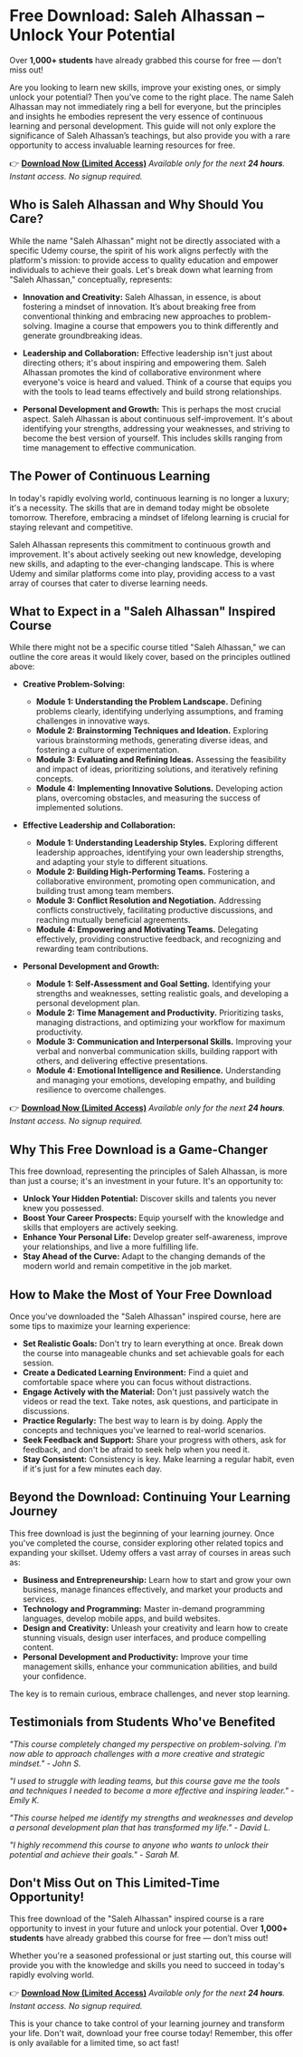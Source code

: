# Free Download: Saleh Alhassan – Unlock Your Potential

Over **1,000+ students** have already grabbed this course for free — don’t miss out!

Are you looking to learn new skills, improve your existing ones, or simply unlock your potential? Then you’ve come to the right place. The name Saleh Alhassan may not immediately ring a bell for everyone, but the principles and insights he embodies represent the very essence of continuous learning and personal development. This guide will not only explore the significance of Saleh Alhassan’s teachings, but also provide you with a rare opportunity to access invaluable learning resources for free.

👉 [**Download Now (Limited Access)**](https://udemywork.com/saleh-alhassan)
_Available only for the next **24 hours**. Instant access. No signup required._

## Who is Saleh Alhassan and Why Should You Care?

While the name "Saleh Alhassan" might not be directly associated with a specific Udemy course, the spirit of his work aligns perfectly with the platform's mission: to provide access to quality education and empower individuals to achieve their goals. Let's break down what learning from "Saleh Alhassan," conceptually, represents:

*   **Innovation and Creativity:** Saleh Alhassan, in essence, is about fostering a mindset of innovation. It’s about breaking free from conventional thinking and embracing new approaches to problem-solving. Imagine a course that empowers you to think differently and generate groundbreaking ideas.

*   **Leadership and Collaboration:** Effective leadership isn't just about directing others; it's about inspiring and empowering them. Saleh Alhassan promotes the kind of collaborative environment where everyone's voice is heard and valued. Think of a course that equips you with the tools to lead teams effectively and build strong relationships.

*   **Personal Development and Growth:** This is perhaps the most crucial aspect. Saleh Alhassan is about continuous self-improvement. It's about identifying your strengths, addressing your weaknesses, and striving to become the best version of yourself. This includes skills ranging from time management to effective communication.

## The Power of Continuous Learning

In today's rapidly evolving world, continuous learning is no longer a luxury; it's a necessity. The skills that are in demand today might be obsolete tomorrow. Therefore, embracing a mindset of lifelong learning is crucial for staying relevant and competitive.

Saleh Alhassan represents this commitment to continuous growth and improvement. It's about actively seeking out new knowledge, developing new skills, and adapting to the ever-changing landscape. This is where Udemy and similar platforms come into play, providing access to a vast array of courses that cater to diverse learning needs.

## What to Expect in a "Saleh Alhassan" Inspired Course

While there might not be a specific course titled "Saleh Alhassan," we can outline the core areas it would likely cover, based on the principles outlined above:

*   **Creative Problem-Solving:**

    *   **Module 1: Understanding the Problem Landscape.** Defining problems clearly, identifying underlying assumptions, and framing challenges in innovative ways.
    *   **Module 2: Brainstorming Techniques and Ideation.** Exploring various brainstorming methods, generating diverse ideas, and fostering a culture of experimentation.
    *   **Module 3: Evaluating and Refining Ideas.** Assessing the feasibility and impact of ideas, prioritizing solutions, and iteratively refining concepts.
    *   **Module 4: Implementing Innovative Solutions.** Developing action plans, overcoming obstacles, and measuring the success of implemented solutions.

*   **Effective Leadership and Collaboration:**

    *   **Module 1: Understanding Leadership Styles.** Exploring different leadership approaches, identifying your own leadership strengths, and adapting your style to different situations.
    *   **Module 2: Building High-Performing Teams.** Fostering a collaborative environment, promoting open communication, and building trust among team members.
    *   **Module 3: Conflict Resolution and Negotiation.** Addressing conflicts constructively, facilitating productive discussions, and reaching mutually beneficial agreements.
    *   **Module 4: Empowering and Motivating Teams.** Delegating effectively, providing constructive feedback, and recognizing and rewarding team contributions.

*   **Personal Development and Growth:**

    *   **Module 1: Self-Assessment and Goal Setting.** Identifying your strengths and weaknesses, setting realistic goals, and developing a personal development plan.
    *   **Module 2: Time Management and Productivity.** Prioritizing tasks, managing distractions, and optimizing your workflow for maximum productivity.
    *   **Module 3: Communication and Interpersonal Skills.** Improving your verbal and nonverbal communication skills, building rapport with others, and delivering effective presentations.
    *   **Module 4: Emotional Intelligence and Resilience.** Understanding and managing your emotions, developing empathy, and building resilience to overcome challenges.

👉 [**Download Now (Limited Access)**](https://udemywork.com/saleh-alhassan)
_Available only for the next **24 hours**. Instant access. No signup required._

## Why This Free Download is a Game-Changer

This free download, representing the principles of Saleh Alhassan, is more than just a course; it's an investment in your future. It's an opportunity to:

*   **Unlock Your Hidden Potential:** Discover skills and talents you never knew you possessed.
*   **Boost Your Career Prospects:** Equip yourself with the knowledge and skills that employers are actively seeking.
*   **Enhance Your Personal Life:** Develop greater self-awareness, improve your relationships, and live a more fulfilling life.
*   **Stay Ahead of the Curve:** Adapt to the changing demands of the modern world and remain competitive in the job market.

## How to Make the Most of Your Free Download

Once you've downloaded the "Saleh Alhassan" inspired course, here are some tips to maximize your learning experience:

*   **Set Realistic Goals:** Don't try to learn everything at once. Break down the course into manageable chunks and set achievable goals for each session.
*   **Create a Dedicated Learning Environment:** Find a quiet and comfortable space where you can focus without distractions.
*   **Engage Actively with the Material:** Don't just passively watch the videos or read the text. Take notes, ask questions, and participate in discussions.
*   **Practice Regularly:** The best way to learn is by doing. Apply the concepts and techniques you've learned to real-world scenarios.
*   **Seek Feedback and Support:** Share your progress with others, ask for feedback, and don't be afraid to seek help when you need it.
*   **Stay Consistent:** Consistency is key. Make learning a regular habit, even if it's just for a few minutes each day.

## Beyond the Download: Continuing Your Learning Journey

This free download is just the beginning of your learning journey. Once you've completed the course, consider exploring other related topics and expanding your skillset. Udemy offers a vast array of courses in areas such as:

*   **Business and Entrepreneurship:** Learn how to start and grow your own business, manage finances effectively, and market your products and services.
*   **Technology and Programming:** Master in-demand programming languages, develop mobile apps, and build websites.
*   **Design and Creativity:** Unleash your creativity and learn how to create stunning visuals, design user interfaces, and produce compelling content.
*   **Personal Development and Productivity:** Improve your time management skills, enhance your communication abilities, and build your confidence.

The key is to remain curious, embrace challenges, and never stop learning.

## Testimonials from Students Who've Benefited

_"This course completely changed my perspective on problem-solving. I'm now able to approach challenges with a more creative and strategic mindset." - John S._

_"I used to struggle with leading teams, but this course gave me the tools and techniques I needed to become a more effective and inspiring leader." - Emily K._

_"This course helped me identify my strengths and weaknesses and develop a personal development plan that has transformed my life." - David L._

_"I highly recommend this course to anyone who wants to unlock their potential and achieve their goals." - Sarah M._

## Don't Miss Out on This Limited-Time Opportunity!

This free download of the "Saleh Alhassan" inspired course is a rare opportunity to invest in your future and unlock your potential. Over **1,000+ students** have already grabbed this course for free — don’t miss out!

Whether you're a seasoned professional or just starting out, this course will provide you with the knowledge and skills you need to succeed in today's rapidly evolving world.

👉 [**Download Now (Limited Access)**](https://udemywork.com/saleh-alhassan)
_Available only for the next **24 hours**. Instant access. No signup required._

This is your chance to take control of your learning journey and transform your life. Don't wait, download your free course today! Remember, this offer is only available for a limited time, so act fast!
